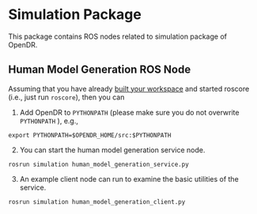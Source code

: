 # Simulation Package

This package contains ROS nodes related to simulation package of OpenDR.

## Human Model Generation ROS Node
Assuming that you have already [built your workspace](../../README.md) and started roscore (i.e., just run `roscore`), then you can 


1. Add OpenDR to `PYTHONPATH` (please make sure you do not overwrite `PYTHONPATH` ), e.g.,
```shell
export PYTHONPATH=$OPENDR_HOME/src:$PYTHONPATH
```

2. You can start the human model generation service node. 

```shell
rosrun simulation human_model_generation_service.py
```

3. An example client node can run to examine the basic utilities of the service.
```shell
rosrun simulation human_model_generation_client.py
```
